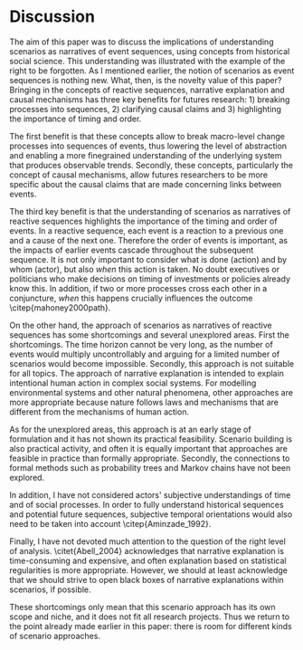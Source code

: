 # Discussion

The aim of this paper was to discuss the implications of understanding scenarios as narratives of event sequences, using concepts from historical social science.
This understanding was illustrated with the example of the right to be forgotten.
As I mentioned earlier, the notion of scenarios as event sequences is nothing new.
What, then, is the novelty value of this paper?
Bringing in the concepts of reactive sequences, narrative explanation and causal mechanisms has three key benefits for futures research: 1) breaking processes into sequences, 2) clarifying causal claims and 3) highlighting the importance of timing and order.

The first benefit is that these concepts allow to break macro-level change processes into sequences of events, thus lowering the level of abstraction and enabling a more finegrained understanding of the underlying system that produces observable trends.
Secondly, these concepts, particularly the concept of causal mechanisms, allow futures researchers to be more specific about the causal claims that are made concerning links between events.

The third key benefit is that the understanding of scenarios as narratives of reactive sequences highlights the importance of the timing and order of events. In a reactive sequence, each event is a reaction to a previous one and a cause of the next one. Therefore the order of events is important, as the impacts of earlier events cascade throughout the subsequent sequence. It is not only important to consider what is done (action) and by whom (actor), but also *when* this action is taken. No doubt executives or politicians who make decisions on timing of investments or policies already know this. In addition, if two or more processes cross each other in a conjuncture, *when* this happens crucially influences the outcome \citep{mahoney2000path}.

On the other hand, the approach of scenarios as narratives of reactive sequences has some shortcomings and several unexplored areas. First the shortcomings. The time horizon cannot be very long, as the number of events would multiply uncontrollably and arguing for a limited number of scenarios would become impossible. Secondly, this approach is not suitable for all topics. The approach of narrative explanation is intended to explain intentional human action in complex social systems. For modelling environmental systems and other natural phenomena, other approaches are more appropriate because nature follows laws and mechanisms that are different from the mechanisms of human action.

As for the unexplored areas, this approach is at an early stage of formulation and it has not shown its practical feasibility. Scenario building is also practical activity, and often it is equally important that approaches are feasible in practice than formally appropriate.
Secondly, the connections to formal methods such as probability trees and Markov chains have not been explored.

In addition, I have not considered actors' subjective understandings of time and of social processes.
In order to fully understand historical sequences and potential future sequences, subjective temporal orientations would also need to be taken into account \citep{Aminzade_1992}.

Finally, I have not devoted much attention to the question of the right level of analysis.
\citet{Abell_2004} acknowledges that narrative explanation is time-consuming and expensive, and often explanation based on statistical regularities is more appropriate.
However, we should at least acknowledge that we should strive to open black boxes of narrative explanations within scenarios, if possible.

These shortcomings only mean that this scenario approach has its own scope and niche, and it does not fit all research projects. Thus we return to the point already made earlier in this paper: there is room for different kinds of scenario approaches.
